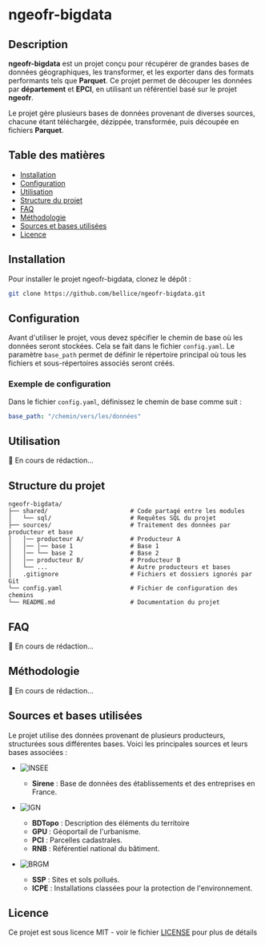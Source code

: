 # ngeofr-bigdata

## Description

**ngeofr-bigdata** est un projet conçu pour récupérer de grandes bases de données géographiques, les transformer, et les exporter dans des formats performants tels que **Parquet**. Ce projet permet de découper les données par **département** et **EPCI**, en utilisant un référentiel basé sur le projet **ngeofr**.

Le projet gère plusieurs bases de données provenant de diverses sources, chacune étant téléchargée, dézippée, transformée, puis découpée en fichiers **Parquet**.


## Table des matières
- [Installation](#installation)
- [Configuration](#configuration)
- [Utilisation](#utilisation)
- [Structure du projet](#structure-du-projet)
- [FAQ](#faq)
- [Méthodologie](#méthodologie)
- [Sources et bases utilisées](#sources-et-bases-utilisées)
- [Licence](#licence)

## Installation
Pour installer le projet ngeofr-bigdata, clonez le dépôt :

```bash
git clone https://github.com/bellice/ngeofr-bigdata.git
```

## Configuration
Avant d'utiliser le projet, vous devez spécifier le chemin de base où les données seront stockées. Cela se fait dans le fichier `config.yaml`. Le paramètre `base_path` permet de définir le répertoire principal où tous les fichiers et sous-répertoires associés seront créés. 

### Exemple de configuration
Dans le fichier `config.yaml`, définissez le chemin de base comme suit :

```yaml
base_path: "/chemin/vers/les/données"
```

## Utilisation

🚧 En cours de rédaction...

## Structure du projet
```
ngeofr-bigdata/
├── shared/                       # Code partagé entre les modules
│   └── sql/                      # Requêtes SQL du projet
├── sources/                      # Traitement des données par producteur et base
│   │── producteur A/             # Producteur A
│   │── │── base 1                # Base 1
│   │── └── base 2                # Base 2
│   │── producteur B/             # Producteur B
│   └── ...                       # Autre producteurs et bases
│   .gitignore                    # Fichiers et dossiers ignorés par Git
└── config.yaml                   # Fichier de configuration des chemins
└── README.md                     # Documentation du projet
```


## FAQ

🚧 En cours de rédaction...

## Méthodologie

🚧 En cours de rédaction...

## Sources et bases utilisées
Le projet utilise des données provenant de plusieurs producteurs, structurées sous différentes bases. Voici les principales sources et leurs bases associées :

- ![INSEE](https://img.shields.io/badge/Producteur-INSEE-blue)  
  - **Sirene** : Base de données des établissements et des entreprises en France.

- ![IGN](https://img.shields.io/badge/Producteur-IGN-blue)  
  - **BDTopo** : Description des éléments du territoire
  - **GPU** : Géoportail de l'urbanisme.
  - **PCI** : Parcelles cadastrales.
  - **RNB** : Référentiel national du bâtiment.

- ![BRGM](https://img.shields.io/badge/Producteur-BRGM-blue)  
  - **SSP** : Sites et sols pollués.
  - **ICPE** : Installations classées pour la protection de l'environnement.


## Licence
Ce projet est sous licence MIT - voir le fichier [LICENSE](./LICENSE) pour plus de détails
